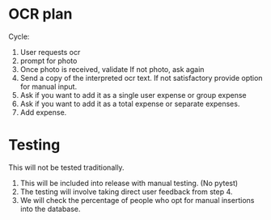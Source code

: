 # OCR plan

Cycle:
1. User requests ocr 
2. prompt for photo
3. Once photo is received, validate
    If not photo, ask again
4. Send a copy of the interpreted ocr text.
    If not satisfactory provide option for manual input.
5. Ask if you want to add it as a single user expense or group expense 
6. Ask if you want to add it as a total expense or separate expenses.
7. Add expense.

# Testing
This will not be tested traditionally.
1. This will be included into release with manual testing. (No pytest)
2. The testing will involve taking direct user feedback from step 4. 
3. We will check the percentage of people who opt for manual insertions into the database.